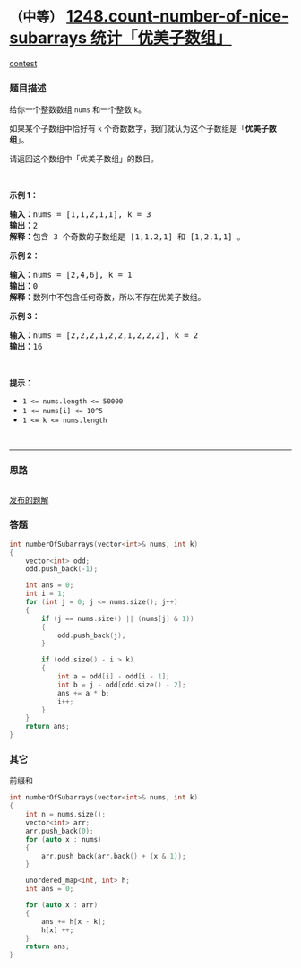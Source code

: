 # `（中等）` [1248.count-number-of-nice-subarrays 统计「优美子数组」](https://leetcode-cn.com/problems/count-number-of-nice-subarrays/)

[contest](https://leetcode-cn.com/contest/weekly-contest-161/problems/count-number-of-nice-subarrays/)

### 题目描述
<p>给你一个整数数组&nbsp;<code>nums</code> 和一个整数 <code>k</code>。</p>
<p>如果某个子数组中恰好有 <code>k</code> 个奇数数字，我们就认为这个子数组是「<strong>优美子数组</strong>」。</p>
<p>请返回这个数组中「优美子数组」的数目。</p>
<p>&nbsp;</p>
<p><strong>示例 1：</strong></p>
<pre><strong>输入：</strong>nums = [1,1,2,1,1], k = 3
<strong>输出：</strong>2
<strong>解释：</strong>包含 3 个奇数的子数组是 [1,1,2,1] 和 [1,2,1,1] 。
</pre>

<p><strong>示例 2：</strong></p>
<pre><strong>输入：</strong>nums = [2,4,6], k = 1
<strong>输出：</strong>0
<strong>解释：</strong>数列中不包含任何奇数，所以不存在优美子数组。
</pre>

<p><strong>示例 3：</strong></p>
<pre><strong>输入：</strong>nums = [2,2,2,1,2,2,1,2,2,2], k = 2
<strong>输出：</strong>16
</pre>

<p>&nbsp;</p>
<p><strong>提示：</strong></p>
<ul>
	<li><code>1 &lt;= nums.length &lt;= 50000</code></li>
	<li><code>1 &lt;= nums[i] &lt;= 10^5</code></li>
	<li><code>1 &lt;= k &lt;= nums.length</code></li>
</ul>

​            

---
### 思路
```

```

[发布的题解](https://leetcode-cn.com/problems/count-number-of-nice-subarrays/solution/1248-by-ikaruga/)



### 答题

``` C++
int numberOfSubarrays(vector<int>& nums, int k)
{
	vector<int> odd;
	odd.push_back(-1);

	int ans = 0;
	int i = 1;
	for (int j = 0; j <= nums.size(); j++)
	{
		if (j == nums.size() || (nums[j] & 1))
		{
			odd.push_back(j);
		}

		if (odd.size() - i > k)
		{
			int a = odd[i] - odd[i - 1];
			int b = j - odd[odd.size() - 2];
			ans += a * b;
			i++;
		}
	}
	return ans;
}
```



### 其它

前缀和

```C++
int numberOfSubarrays(vector<int>& nums, int k) 
{
	int n = nums.size();
	vector<int> arr;
	arr.push_back(0);
	for (auto x : nums)
	{
		arr.push_back(arr.back() + (x & 1));
	}

	unordered_map<int, int> h;
	int ans = 0;

	for (auto x : arr) 
	{
		ans += h[x - k];
		h[x] ++;
	}
	return ans;
}
```

